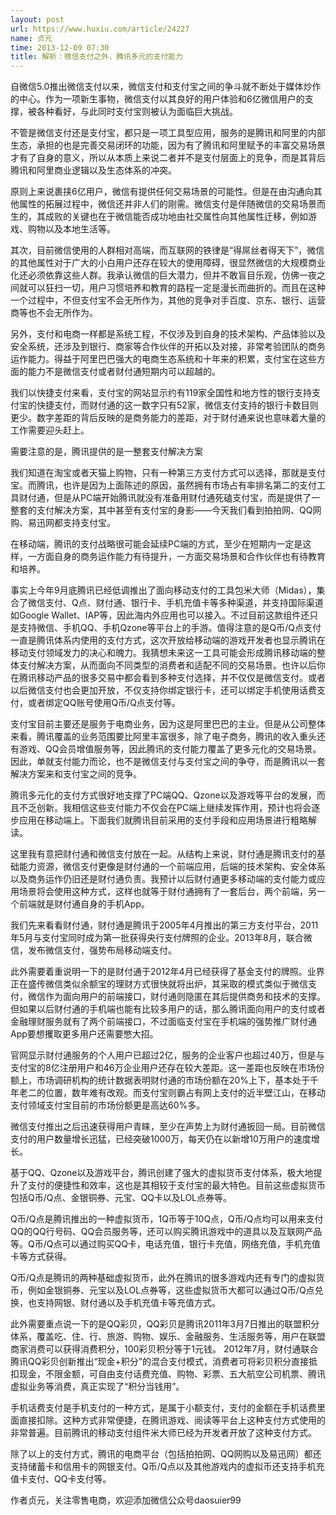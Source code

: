 ```yaml
---
layout: post
url: https://www.huxiu.com/article/24227
name: 贞元
time: 2013-12-09 07:30
title: 解析：微信支付之外，腾讯多元的支付能力
---
```

自微信5.0推出微信支付以来，微信支付和支付宝之间的争斗就不断处于媒体炒作的中心。作为一项新生事物，微信支付以其良好的用户体验和6亿微信用户的支撑，被各种看好，与此同时支付宝则被认为面临巨大挑战。

不管是微信支付还是支付宝，都只是一项工具型应用，服务的是腾讯和阿里的内部生态，承担的也是完善交易闭环的功能，因为有了腾讯和阿里赋予的丰富交易场景才有了自身的意义，所以从本质上来说二者并不是支付层面上的竞争，而是其背后腾讯和阿里商业逻辑以及生态体系的冲突。

原则上来说裹挟6亿用户，微信有提供任何交易场景的可能性。但是在由沟通向其他属性的拓展过程中，微信还并非人们的刚需。微信支付是伴随微信的交易场景而生的，其成败的关键也在于微信能否成功地由社交属性向其他属性迁移，例如游戏、购物以及本地生活等。

其次，目前微信使用的人群相对高端，而互联网的铁律是“得屌丝者得天下”，微信的其他属性对于广大的小白用户还存在较大的使用障碍，很显然微信的大规模商业化还必须依靠这些人群。我承认微信的巨大潜力，但并不敢盲目乐观，仿佛一夜之间就可以狂扫一切，用户习惯培养和教育的路程一定是漫长而曲折的。而且在这种一个过程中，不但支付宝不会无所作为，其他的竞争对手百度、京东、银行、运营商等也不会无所作为。

另外，支付和电商一样都是系统工程，不仅涉及到自身的技术架构、产品体验以及安全系统，还涉及到银行、商家等合作伙伴的开拓以及对接，非常考验团队的商务运作能力。得益于阿里巴巴强大的电商生态系统和十年来的积累，支付宝在这些方面的能力不是微信支付或者财付通短期内可以超越的。

我们以快捷支付来看，支付宝的网站显示约有119家全国性和地方性的银行支持支付宝的快捷支付，而财付通的这一数字只有52家，微信支付支持的银行卡数目则更少。数字差距的背后反映的是商务能力的差距，对于财付通来说也意味着大量的工作需要迎头赶上。

需要注意的是，腾讯提供的是一整套支付解决方案

我们知道在淘宝或者天猫上购物，只有一种第三方支付方式可以选择，那就是支付宝。而腾讯，也许是因为上面陈述的原因，虽然拥有市场占有率排名第二的支付工具财付通，但是从PC端开始腾讯就没有准备用财付通死磕支付宝，而是提供了一整套的支付解决方案，其中甚至有支付宝的身影——今天我们看到拍拍网、QQ网购、易迅网都支持支付宝。

在移动端，腾讯的支付战略很可能会延续PC端的方式，至少在短期内一定是这样，一方面自身的商务运作能力有待提升，一方面交易场景和合作伙伴也有待教育和培养。

事实上今年9月底腾讯已经低调推出了面向移动支付的工具包米大师（Midas），集合了微信支付、Q点、财付通、银行卡、手机充值卡等多种渠道，并支持国际渠道如Google Wallet、IAP等，因此海内外应用也可以接入。不过目前这款组件还只是支持微信、手机QQ、手机Qzone等平台上的手游。值得注意的是Q币/Q点支付一直是腾讯体系内使用的支付方式，这次开放给移动端的游戏开发者也显示腾讯在移动支付领域发力的决心和魄力。我猜想未来这一工具可能会形成腾讯移动端的整体支付解决方案，从而面向不同类型的消费者和适配不同的交易场景。也许以后你在腾讯移动产品的很多交易中都会看到多种支付选择，并不仅仅是微信支付。或者以后微信支付也会更加开放，不仅支持你绑定银行卡，还可以绑定手机使用话费支付，或者绑定QQ账号使用Q币/Q点支付等。

支付宝目前主要还是服务于电商业务，因为这是阿里巴巴的主业。但是从公司整体来看，腾讯覆盖的业务范围要比阿里丰富很多，除了电子商务，腾讯的收入重头还有游戏、QQ会员增值服务等，因此腾讯的支付能力覆盖了更多元化的交易场景。因此，单就支付能力而论，也不是微信支付与支付宝之间的争夺，而是腾讯以一套解决方案来和支付宝之间的竞争。

腾讯多元化的支付方式很好地支撑了PC端QQ、Qzone以及游戏等平台的发展，而且不乏创新。我相信这些支付能力不仅会在PC端上继续发挥作用，预计也将会逐步应用在移动端上。下面我们就腾讯目前采用的支付手段和应用场景进行粗略解读。

这里我有意把财付通和微信支付放在一起。从结构上来说，财付通是腾讯支付的基础能力资源，微信支付更像是财付通的一个前端应用，后端的技术架构、安全体系以及商务运作仍旧还是财付通负责。我预计以后财付通更多移动端的支付能力或应用场景将会使用这种方式，这样也就等于财付通拥有了一套后台，两个前端，另一个前端就是财付通自身的手机App。

我们先来看看财付通，财付通是腾讯于2005年4月推出的第三方支付平台，2011年5月与支付宝同时成为第一批获得央行支付牌照的企业。2013年8月，联合微信，发布微信支付，强势布局移动端支付。

此外需要着重说明一下的是财付通于2012年4月已经获得了基金支付的牌照。业界正在盛传微信类似余额宝的理财方式很快就将出炉，其采取的模式类似于微信支付，微信作为面向用户的前端接口，财付通则隐匿在其后提供商务和技术的支撑。但如果以后财付通的手机端也能有比较多用户的话，那么腾讯面向用户的支付或者金融理财服务就有了两个前端接口，不过面临支付宝在手机端的强势推广财付通App要想攫取更多用户还需要憋大招。

官网显示财付通服务的个人用户已超过2亿，服务的企业客户也超过40万，但是与支付宝的8亿注册用户和46万企业用户还存在较大差距。这一差距也反映在市场份额上，市场调研机构的统计数据表明财付通的市场份额在20%上下，基本处于千年老二的位置，数年难有改观。而支付宝则霸占有网上支付的近半壁江山，在移动支付领域支付宝目前的市场份额更是高达60%多。

微信支付推出之后迅速获得用户青睐，至少在声势上为财付通扳回一局。目前微信支付的用户数量增长迅猛，已经突破1000万，每天仍在以新增10万用户的速度增长。

基于QQ、Qzone以及游戏平台，腾讯创建了强大的虚拟货币支付体系，极大地提升了支付的便捷性和效率，这也是其相较于支付宝的最大特色。目前这些虚拟货币包括Q币/Q点、金银铜券、元宝、QQ卡以及LOL点券等。

Q币/Q点是腾讯推出的一种虚拟货币，1Q币等于10Q点，Q币/Q点均可以用来支付QQ的QQ行号码、QQ会员服务等，还可以购买腾讯游戏中的道具以及互联网产品等。Q币/Q点可以通过购买QQ卡，电话充值，银行卡充值，网络充值，手机充值卡等方式获得。

Q币/Q点是腾讯的两种基础虚拟货币，此外在腾讯的很多游戏内还有专门的虚拟货币，例如金银铜券、元宝以及LOL点券等，这些虚拟货币大都可以通过Q币/Q点兑换，也支持网银、财付通以及手机充值卡等充值方式。

此外需要重点说一下的是QQ彩贝，QQ彩贝是腾讯2011年3月7日推出的联盟积分体系，覆盖吃、住、行、旅游、购物、娱乐、金融服务、生活服务等，用户在联盟商家消费可以获得消费积分，100彩贝积分等于1元钱。 2012年7月，财付通联合腾讯QQ彩贝创新推出“现金+积分”的混合支付模式，消费者可将彩贝积分直接抵扣现金，不限金额，可自由支付话费充值、购物、彩票、五大航空公司机票、腾讯虚拟业务等消费，真正实现了“积分当钱用”。

手机话费支付是手机支付的一种方式，是属于小额支付，支付的金额在手机话费里面直接扣除。这种方式非常便捷，在腾讯游戏、阅读等平台上这种支付方式使用的非常普遍。目前腾讯的移动支付组件米大师已经为开发者开放了这种支付方式。

除了以上的支付方式，腾讯的电商平台（包括拍拍网、QQ网购以及易迅网）都还支持储蓄卡和信用卡的网银支付。Q币/Q点以及其他游戏内的虚拟币还支持手机充值卡支付、QQ卡支付等。

作者贞元，关注零售电商，欢迎添加微信公众号daosuier99

